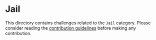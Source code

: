 # Jail

This directory contains challenges related to the `Jail` category. Please consider reading the [contribution guidelines](../CONTRIBUTING.md) before making any contribution.


